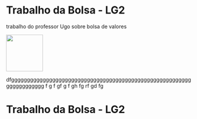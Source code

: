 <h1 align="LEFT"> Trabalho da Bolsa - LG2 </h1>

trabalho do professor Ugo sobre bolsa de valores </h1>


<img src="https://dev.java/assets/images/java-logo-vert-blk.png" width="100px">















dfggggggggggggggggggggggggggggggggggggggggggggggggggggggggggggggggggggg
f
g
f
gf
g
f
gh
fg
rf
gd
fg


<h1 align="LEFT"> Trabalho da Bolsa - LG2 </h1>


































































































